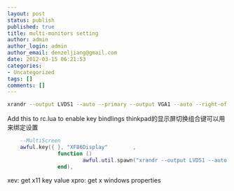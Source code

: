 ```yaml
---
layout: post
status: publish
published: true
title: multi-monitors setting
author: admin
author_login: admin
author_email: denzeljiang@gmail.com
date: 2012-03-15 06:21:53
categories:
- Uncategorized
tags: []
comments: []
---
```

```bash
xrandr --output LVDS1 --auto --primary --output VGA1 --auto --right-of LVDS1
```

Add this to rc.lua to enable key bindlings
thinkpad的显示屏切换组合键可以用来绑定设置

```lua
    --MultiScreen
    awful.key({ }, "XF86Display"        ,
                function ()
                        awful.util.spawn("xrandr --output LVDS1 --auto --primary --output VGA1 --auto --right-of LVDS1")
                end),
```

xev:  get x11 key value
xpro: get x windows properties 
